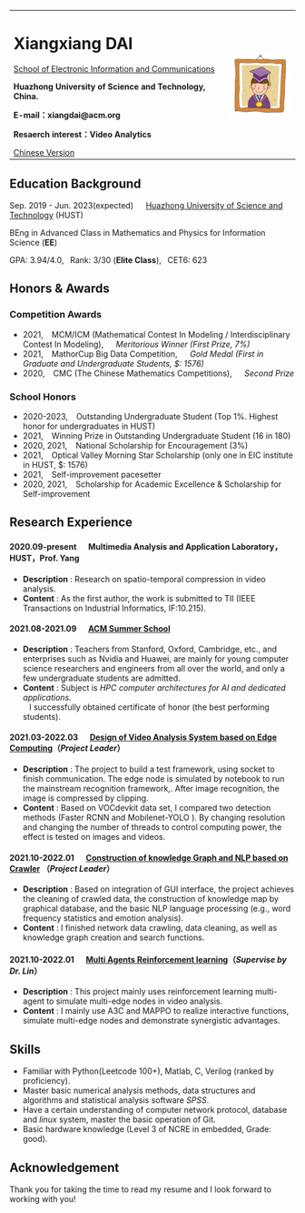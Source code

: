 <div>
<table border="0">
  <tr>
    <td>
      <h1> Xiangxiang DAI</h1>
      <a href="http://english.eic.hust.edu.cn/">School of Electronic Information and Communications</a>
      <p><b>Huazhong University of Science and Technology, China.</b></p>
      <p><b>E-mail：xiangdai@acm.org</b></p>
      <p><b>Resaerch interest：Video Analytics</b></p>
      <a href="/index.html">Chinese Version</a>
    </td>
    <td width="25%">
      <img src="/sample.jpg" width="100%">
    </td>
  </tr>
</table>
</div>

## Education Background
Sep. 2019 - Jun. 2023(expected) &emsp;   [Huazhong University of Science and Technology](http://english.hust.edu.cn/) (HUST)  

BEng in Advanced Class in Mathematics and Physics for Information Science (**EE**)

GPA: 3.94/4.0,&ensp; Rank: 3/30  (**Elite Class**),&ensp; CET6: 623

## Honors & Awards
### Competition Awards
+ 2021, &ensp; MCM/ICM (Mathematical Contest In Modeling / Interdisciplinary Contest In Modeling), &emsp; *Meritorious Winner (First Prize, 7%)*
+ 2021, &ensp; MathorCup Big Data Competition, &emsp; *Gold Medal (First in Graduate and Undergraduate Students, $: 1576)*
+ 2020, &ensp; CMC (The Chinese Mathematics Competitions), &emsp;  *Second Prize*

### School Honors
+ 2020-2023, &ensp; Outstanding Undergraduate Student  (Top 1%. Highest honor for undergraduates in HUST) 
+ 2021, &ensp; Winning Prize in  Outstanding Undergraduate Student (16 in 180)
+ 2020, 2021,   &ensp;   National Scholarship for Encouragement (3%) 
+ 2021, &ensp; Optical Valley Morning Star Scholarship (only one in EIC institute in HUST, $: 1576)
+ 2021, &ensp; Self-improvement pacesetter
+ 2020, 2021, &ensp; Scholarship for Academic Excellence & Scholarship for Self-improvement

## Research Experience
####  2020.09-present &emsp; Multimedia Analysis and Application Laboratory，HUST，Prof. Yang
- **Description** : Research on spatio-temporal compression in video analysis. 
- **Content** : As the first author,  the work is submitted to TII (IEEE Transactions on Industrial Informatics, IF:10.215).

####  2021.08-2021.09  &emsp; [ACM Summer School](https://europe.acm.org/hpc-summer-school)     
- **Description** : Teachers from Stanford, Oxford, Cambridge, etc., and enterprises such as Nvidia and Huawei, are mainly for young computer science researchers and engineers from all over the world, and only a few undergraduate students are admitted.
- **Content** : Subject is  _HPC computer architectures for AI and dedicated applications._ &ensp;  
&ensp; I  successfully obtained certificate of honor (the best performing students).

####  2021.03-2022.03 &emsp; [Design of  Video Analysis System based on Edge Computing](https://github.com/daixiangxiang/object-detection.git)（_Project Leader_） 
- **Description** : The project to build a test framework, using socket to finish communication. The edge node is simulated by notebook to run the mainstream recognition framework,. After image recognition, the image is compressed by clipping.
- **Content** : Based on VOCdevkit data set, I compared two  detection methods (Faster RCNN and Mobilenet-YOLO ). By  changing resolution and changing the number of  threads to control computing power,  the effect is tested on images and videos.

####  2021.10-2022.01  &emsp; [Construction of knowledge Graph and NLP based on Crawler](https://github.com/daixiangxiang/Crawler-knowledge-map-NLP.git)  （_Project Leader_） 
- **Description** : Based on integration of GUI interface, the project achieves the cleaning of crawled data, the construction of knowledge map by graphical database, and the basic NLP language processing (e.g., word frequency statistics and emotion analysis).
- **Content** : I finished network data crawling, data cleaning, as well as knowledge graph creation and search functions.

####  2021.10-2022.01 &emsp; [Multi Agents Reinforcement learning](https://github.com/daixiangxiang/Reinforcement_learning.git)（_Supervise by Dr. Lin_）
- **Description** : This project mainly uses reinforcement learning multi-agent to simulate multi-edge nodes in video analysis.
- **Content** : I mainly use A3C and MAPPO to realize interactive functions, simulate multi-edge nodes and demonstrate synergistic advantages.

## Skills
- Familiar with Python(Leetcode 100+), Matlab, C, Verilog (ranked by proficiency).
- Master basic numerical analysis methods, data structures and algorithms and statistical analysis software *SPSS*.
- Have a certain understanding of computer network protocol, database and *linux* system, master the basic operation of Git.
- Basic hardware knowledge (Level 3 of NCRE in embedded, Grade: good).

## Acknowledgement
Thank you for taking the time to read my resume and I look forward to working with you!


